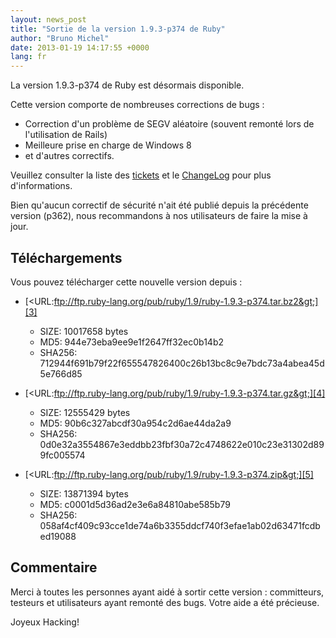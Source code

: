 ```yaml
---
layout: news_post
title: "Sortie de la version 1.9.3-p374 de Ruby"
author: "Bruno Michel"
date: 2013-01-19 14:17:55 +0000
lang: fr
---
```


La version 1.9.3-p374 de Ruby est désormais disponible.

Cette version comporte de nombreuses corrections de bugs :

* Correction d\'un problème de SEGV aléatoire (souvent remonté lors de
  l\'utilisation de Rails)
* Meilleure prise en charge de Windows 8
* et d\'autres correctifs.

Veuillez consulter la liste des [tickets][1] et le [ChangeLog][2] pour
plus d\'informations.

Bien qu\'aucun correctif de sécurité n\'ait été publié depuis la
précédente version (p362), nous recommandons à nos utilisateurs de faire
la mise à jour.

## Téléchargements

Vous pouvez télécharger cette nouvelle version depuis :

* [&lt;URL:ftp://ftp.ruby-lang.org/pub/ruby/1.9/ruby-1.9.3-p374.tar.bz2&gt;][3]
  * SIZE: 10017658 bytes
  * MD5: 944e73eba9ee9e1f2647ff32ec0b14b2
  * SHA256:
    712944f691b79f22f655547826400c26b13bc8c9e7bdc73a4abea45d5e766d85

* [&lt;URL:ftp://ftp.ruby-lang.org/pub/ruby/1.9/ruby-1.9.3-p374.tar.gz&gt;][4]
  * SIZE: 12555429 bytes
  * MD5: 90b6c327abcdf30a954c2d6ae44da2a9
  * SHA256:
    0d0e32a3554867e3eddbb23fbf30a72c4748622e010c23e31302d899fc005574

* [&lt;URL:ftp://ftp.ruby-lang.org/pub/ruby/1.9/ruby-1.9.3-p374.zip&gt;][5]
  * SIZE: 13871394 bytes
  * MD5: c0001d5d36ad2e3e6a84810abe585b79
  * SHA256:
    058af4cf409c93cce1de74a6b3355ddcf740f3efae1ab02d63471fcdbed19088

## Commentaire

Merci à toutes les personnes ayant aidé à sortir cette version :
committeurs, testeurs et utilisateurs ayant remonté des bugs. Votre aide
a été précieuse.

Joyeux Hacking!



[1]: https://bugs.ruby-lang.org/projects/ruby-193/issues?set_filter=1&amp;status_id=5
[2]: http://svn.ruby-lang.org/repos/ruby/tags/v1_9_3_374/ChangeLog
[3]: ftp://ftp.ruby-lang.org/pub/ruby/1.9/ruby-1.9.3-p374.tar.bz2
[4]: ftp://ftp.ruby-lang.org/pub/ruby/1.9/ruby-1.9.3-p374.tar.gz
[5]: ftp://ftp.ruby-lang.org/pub/ruby/1.9/ruby-1.9.3-p374.zip
